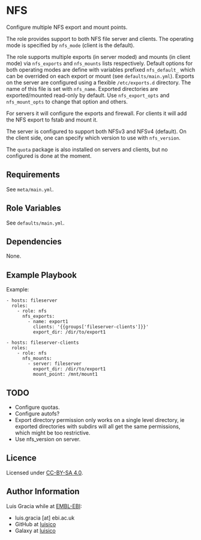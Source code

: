 NFS
===
Configure multiple NFS export and mount points.

The role provides support to both NFS file server and clients. The operating mode is specified by `nfs_mode` (client is the default).

The role supports multiple exports (in server moded) and mounts (in client mode) via `nfs_exports` and `nfs_mounts` lists respectively. Default options for both operating modes are define with variables prefixed `nfs_default_` which can be overrided on each export or mount (see `defaults/main.yml`). Exports on the server are configured using a flexible `/etc/exports.d` directory. The name of this file is set with `nfs_name`. Exported directories are exported/mounted read-only by default. Use `nfs_export_opts` and `nfs_mount_opts` to change that option and others.

For servers it will configure the exports and firewall. For clients it will add the NFS export to fstab and mount it.

The server is configured to support both NFSv3 and NFSv4 (default). On the client side, one can specify which version to use with `nfs_version`.

The `quota` package is also installed on servers and clients, but no configured is done at the moment.

Requirements
------------
See `meta/main.yml`.

Role Variables
--------------
See `defaults/main.yml`.

Dependencies
------------
None.

Example Playbook
----------------
Example:
```
- hosts: fileserver
  roles:
    - role: nfs
      nfs_exports:
        - name: export1
          clients: '{{groups['fileserver-clients']}}'
          export_dir: /dir/to/export1

- hosts: fileserver-clients
  roles:
    - role: nfs
      nfs_mounts:
        - server: fileserver
          export_dir: /dir/to/export1
          mount_point: /mnt/mount1
```

TODO
----
- Configure quotas.
- Configure autofs?
- Export directory permission only works on a single level directory, ie exported directories with subdirs will all get the same permissions, which might be too restrictive.
- Use nfs_version on server.

Licence
-------
Licensed under [CC-BY-SA 4.0](https://creativecommons.org/licenses/by-sa/4.0/).

Author Information
------------------
Luis Gracia while at [EMBL-EBI](http://www.ebi.ac.uk/):
- luis.gracia [at] ebi.ac.uk
- GitHub at [luisico](https://github.com/luisico)
- Galaxy at [luisico](https://galaxy.ansible.com/luisico)
